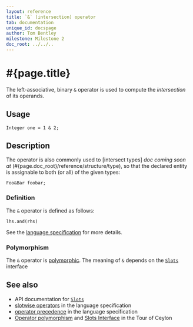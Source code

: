 ```yaml
---
layout: reference
title: `&` (intersection) operator
tab: documentation
unique_id: docspage
author: Tom Bentley
milestone: Milestone 2
doc_root: ../../..
---
```


# #{page.title}

The left-associative, binary `&` operator is used to compute the 
*intersection* of its operands.

## Usage 

    Integer one = 1 & 2;

## Description

The operator is also commonly used to [intersect types] _doc coming soon at_ (#{page.doc_root}/reference/structure/type), 
so that the declared entity is assignable to both (or all) of the given types:

    Foo&Bar foobar;

### Definition

The `&` operator is defined as follows:

    lhs.and(rhs)

See the [language specification](#{page.doc_root}/#{site.urls.spec_relative}#slotwise) for 
more details.

### Polymorphism

The `&` operator is [polymorphic](#{page.doc_root}/reference/operator/operator-polymorphism). 
The meaning of `&` depends on the 
[`Slots`](#{page.doc_root}/api/ceylon/language/interface_Slots.html) interface 

## See also

* API documentation for [`Slots`](#{page.doc_root}/api/ceylon/language/interface_Slots.html)
* [slotwise operators](#{page.doc_root}/#{site.urls.spec_relative}#slotwise) in the 
  language specification
* [operator precedence](#{page.doc_root}/#{site.urls.spec_relative}#operatorprecedence) in the 
  language specification
* [Operator polymorphism](#{page.doc_root}/tour/language-module/#operator_polymorphism) 
  and 
  [Slots Interface](#{page.doc_root}/tour/language-module/#the_slots_interface) 
  in the Tour of Ceylon

